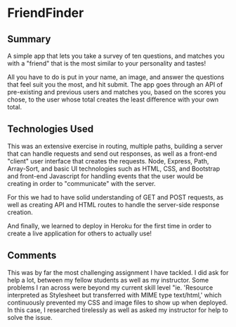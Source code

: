 # FriendFinder

## Summary

A simple app that lets you take a survey of ten questions, and matches you with a "friend" that is the most similar to your personality and tastes!

All you have to do is put in your name, an image, and answer the questions that feel suit you the most, and hit submit. The app goes through an API of pre-existing and previous users and matches you, based on the scores you chose, to the user whose total creates the least difference with your own total.

## Technologies Used

This was an extensive exercise in routing, multiple paths, building a server that can handle requests and send out responses, as well as a front-end "client" user interface that creates the requests. Node, Express, Path, Array-Sort, and basic UI technologies such as HTML, CSS, and Bootstrap and front-end Javascript for handling events that the user would be creating in order to "communicate" with the server.

For this we had to have solid understanding of GET and POST requests, as well as creating API and HTML routes to handle the server-side response creation.

And finally, we learned to deploy in Heroku for the first time in order to create a live application for others to actually use!

## Comments

This was by far the most challenging assignment I have tackled. I did ask for help a lot, between my fellow students as well as my instructor. Some problems I ran across were beyond my current skill level "ie. 'Resource interpreted as Stylesheet but transferred with MIME type text/html,' which continuously prevented my CSS and image files to show up when deployed. In this case, I researched tirelessly as well as asked my instructor for help to solve the issue.